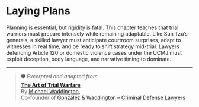 # Laying Plans

Planning is essential, but rigidity is fatal. This chapter teaches that trial warriors must prepare intensely while remaining adaptable. Like Sun Tzu’s generals, a skilled lawyer must anticipate courtroom surprises, adapt to witnesses in real time, and be ready to shift strategy mid-trial. Lawyers defending Article 120 or domestic violence cases under the UCMJ must exploit deception, body language, and narrative timing to dominate.

---

> 🛡️ *Excerpted and adapted from*  
> **[The Art of Trial Warfare](https://www.amazon.com/Art-Trial-Warfare-Winning-Using/dp/1523635894)**  
> By [Michael Waddington](https://ucmjdefense.com/attorneys/michael-stewart-waddington-partner.html),  
> Co-founder of [Gonzalez & Waddington – Criminal Defense Lawyers](https://ucmjdefense.com)  
